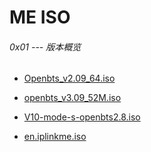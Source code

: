 # ME ISO

###### 0x01 --- 版本概览

* [Openbts_v2.09_64.iso](https://s3.amazonaws.com/rfagora/image/ME_ISO/Openbts_v2.09_64.iso)

* [openbts_v3.09_52M.iso](https://s3.amazonaws.com/rfagora/image/ME_ISO/openbts_v3.09_52M.iso)

* [V10-mode-s-openbts2.8.iso](https://s3.amazonaws.com/rfagora/image/ME_ISO/V10-mode-s-openbts2.8.iso)

* [en.iplinkme.iso](https://s3.amazonaws.com/rfagora/image/ME_ISO/en.iplinkme.iso)
